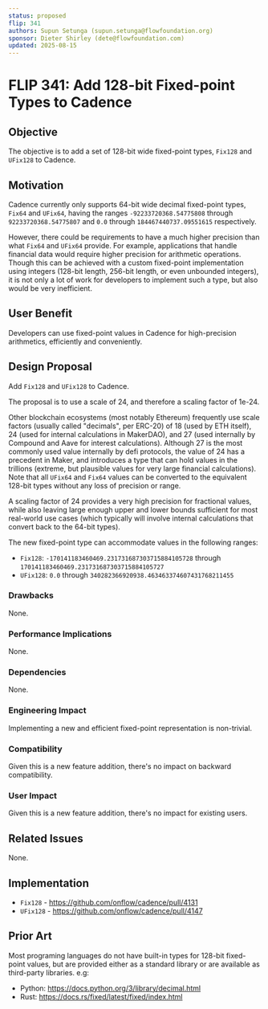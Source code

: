```yaml
---
status: proposed 
flip: 341
authors: Supun Setunga (supun.setunga@flowfoundation.org)
sponsor: Dieter Shirley (dete@flowfoundation.com)
updated: 2025-08-15
---
```


# FLIP 341: Add 128-bit Fixed-point Types to Cadence

## Objective

The objective is to add a set of 128-bit wide fixed-point types, `Fix128` and `UFix128` to Cadence.

## Motivation

Cadence currently only supports 64-bit wide decimal fixed-point types, `Fix64` and `UFix64`, 
having the ranges `-92233720368.54775808` through `92233720368.54775807` and `0.0` through `184467440737.09551615`
respectively.

However, there could be requirements to have a much higher precision than what `Fix64` and `UFix64` provide.
For example, applications that handle financial data would require higher precision for arithmetic operations.
Though this can be achieved with a custom fixed-point implementation using integers (128-bit length, 256-bit length,
or even unbounded integers), it is not only a lot of work for developers to implement such a type,
but also would be very inefficient.

## User Benefit

Developers can use fixed-point values in Cadence for high-precision arithmetics, efficiently and conveniently.

## Design Proposal

Add `Fix128` and `UFix128` to Cadence.

The proposal is to use a scale of 24, and therefore a scaling factor of 1e-24.

Other blockchain ecosystems (most notably Ethereum) frequently use scale factors (usually called "decimals", per ERC-20)
of 18 (used by ETH itself), 24 (used for internal calculations in MakerDAO), and 27 (used internally by Compound and Aave
for interest calculations).
Although 27 is the most commonly used value internally by defi protocols, the value of 24 has a precedent in Maker, and
introduces a type that can hold values in the trillions (extreme, but plausible values for very large financial calculations).
Note that all `UFix64` and `Fix64` values can be converted to the equivalent 128-bit types without any loss of precision or range.

A scaling factor of 24 provides a very high precision for fractional values, while also leaving large enough upper and 
lower bounds sufficient for most real-world use cases (which typically will involve internal calculations that convert
back to the 64-bit types).

The new fixed-point type can accommodate values in the following ranges:
- `Fix128`: `-170141183460469.231731687303715884105728` through `170141183460469.231731687303715884105727`
- `UFix128`: `0.0` through `340282366920938.463463374607431768211455`

### Drawbacks

None.

### Performance Implications

None.

### Dependencies

None.

### Engineering Impact

Implementing a new and efficient fixed-point representation is non-trivial.

### Compatibility

Given this is a new feature addition, there's no impact on backward compatibility.

### User Impact

Given this is a new feature addition, there's no impact for existing users.

## Related Issues

None.

## Implementation
- `Fix128` - https://github.com/onflow/cadence/pull/4131
- `UFix128` - https://github.com/onflow/cadence/pull/4147

## Prior Art

Most programing languages do not have built-in types for 128-bit fixed-point values, but are provided either
as a standard library or are available as third-party libraries. e.g:
- Python: https://docs.python.org/3/library/decimal.html
- Rust: https://docs.rs/fixed/latest/fixed/index.html


